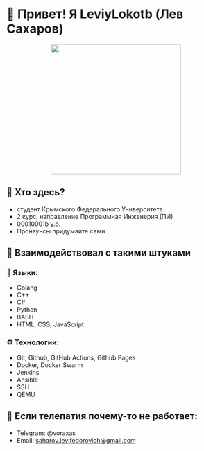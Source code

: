 # 🌟 Привет! Я LeviyLokotb (Лев Сахаров)
<div id="header" align="center">
  <img src="https://media4.giphy.com/media/v1.Y2lkPTc5MGI3NjExOXpvNjJsODZqeTRheXdvMndnaGIyN3l1emZ3dGcxNnc1dDBjNW9tMSZlcD12MV9pbnRlcm5hbF9naWZfYnlfaWQmY3Q9cw/135DBazlXmCxos/giphy.gif" width="300"/>
</div>

## 👀 Хто здесь?
- cтудент Крымского Федерального Университета
- 2 курс, направление Программная Инженерия (ПИ)
- 00010001b y.o.
- Пронаунсы придумайте сами

## 🍋 Взаимодействовал с такими штуками
### 📜 Языки:
- Golang
- C++
- C#
- Python
- BASH
- HTML, CSS, JavaScript
### ⚙️ Технологии:
- Git, Github, GitHub Actions, Github Pages
- Docker, Docker Swarm
- Jenkins
- Ansible
- SSH
- QEMU

## 🔮 Если телепатия почему-то не работает:
- Telegram: @voraxas
- Email: saharov.lev.fedorovich@gmail.com

